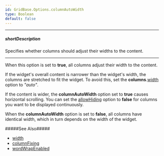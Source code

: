 ```yaml
---
id: GridBase.Options.columnAutoWidth
type: Boolean
default: false
---
```

---
##### shortDescription
Specifies whether columns should adjust their widths to the content.

---
When this option is set to **true**, all columns adjust their width to the content.

If the widget's overall content is narrower than the widget's width, the columns are stretched to fit the widget. To avoid this, set the **columns**.[width](/api-reference/_hidden/GridBaseColumn/headerFilter/width.md '/Documentation/ApiReference/UI_Widgets/dxDataGrid/Configuration/columns/headerFilter/#width') option to *"auto"*.

If the content is wider, the **columnAutoWidth** option set to **true** causes horizontal scrolling. You can set the [allowHiding](/api-reference/_hidden/GridBaseColumn/allowHiding.md '/Documentation/ApiReference/UI_Widgets/dxDataGrid/Configuration/columns/#allowHiding') option to **false** for columns you want to be displayed continuously.

When the **columnAutoWidth** option is set to **false**, all columns have identical width, which in turn depends on the width of the widget.

#####See Also#####
- [width](/api-reference/10%20UI%20Widgets/DOMComponent/1%20Configuration/width.md '{basewidgetpath}/Configuration/#width')
- [columnFixing](/api-reference/10%20UI%20Widgets/GridBase/1%20Configuration/columnFixing '{basewidgetpath}/Configuration/columnFixing/')
- [wordWrapEnabled](/api-reference/10%20UI%20Widgets/GridBase/1%20Configuration/wordWrapEnabled.md '{basewidgetpath}/Configuration/#wordWrapEnabled')

